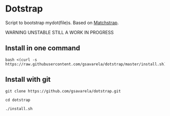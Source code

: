 # Dotstrap

Script to bootstrap mydot(file)s. Based on [Matchstrap](https://github.com/ChristianChiarulli/Machstrap).

WARNING UNSTABLE STILL A WORK IN PROGRESS

## Install in one command

```
bash <(curl -s https://raw.githubusercontent.com/gsavarela/dotstrap/master/install.sh)
```

## Install with git

```
git clone https://github.com/gsavarela/dotstrap.git

cd dotstrap

./install.sh
```
